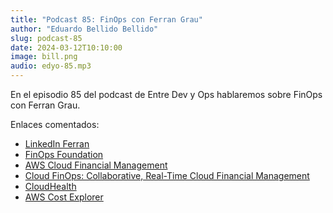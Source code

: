 ```yaml
---
title: "Podcast 85: FinOps con Ferran Grau"
author: "Eduardo Bellido Bellido"
slug: podcast-85
date: 2024-03-12T10:10:00
image: bill.png
audio: edyo-85.mp3
---
```


En el episodio 85 del podcast de Entre Dev y Ops hablaremos sobre FinOps con Ferran Grau.

<!--more-->

Enlaces comentados:

- [LinkedIn Ferran](https://www.linkedin.com/in/ferran-grau-horta-29922413/)
- [FinOps Foundation](https://www.finops.org/)
- [AWS Cloud Financial Management](https://docs.aws.amazon.com/wellarchitected/latest/management-and-governance-guide/cloudfinancialmanagement.html)
- [Cloud FinOps: Collaborative, Real-Time Cloud Financial Management](https://www.amazon.es/Cloud-FinOps-Collaborative-real-time-management/dp/1492054623)
- [CloudHealth](https://cloudhealth.vmware.com/)
- [AWS Cost Explorer](https://aws.amazon.com/aws-cost-management/aws-cost-explorer/)
